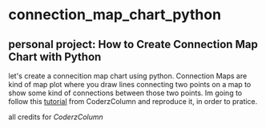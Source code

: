# connection_map_chart_python
## personal project: How to Create Connection Map Chart with Python

let's create a connecition map chart using python. Connection Maps are kind of map plot where you draw lines connecting two points on a map to show some kind of connections between those two points. Im going to follow this [tutorial](https://coderzcolumn.com/tutorials/data-science/how-to-create-connection-map-chart-in-python-jupyter-notebook-plotly-and-geopandas) from CoderzColumn and reproduce it, in order to pratice.

all credits for *CoderzColumn*
